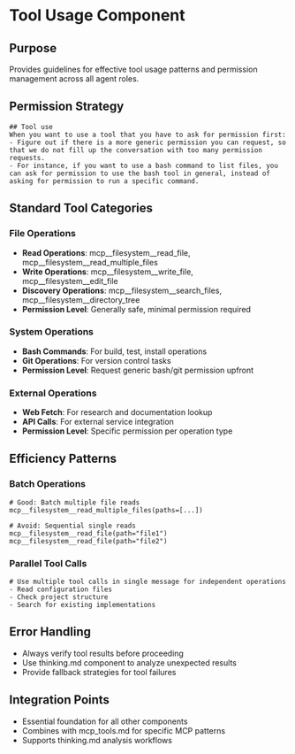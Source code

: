 # Tool Usage Component

## Purpose
Provides guidelines for effective tool usage patterns and permission management across all agent roles.

## Permission Strategy
```
## Tool use
When you want to use a tool that you have to ask for permission first:
- Figure out if there is a more generic permission you can request, so that we do not fill up the conversation with too many permission requests.
- For instance, if you want to use a bash command to list files, you can ask for permission to use the bash tool in general, instead of asking for permission to run a specific command.
```

## Standard Tool Categories

### File Operations
- **Read Operations**: mcp__filesystem__read_file, mcp__filesystem__read_multiple_files
- **Write Operations**: mcp__filesystem__write_file, mcp__filesystem__edit_file  
- **Discovery Operations**: mcp__filesystem__search_files, mcp__filesystem__directory_tree
- **Permission Level**: Generally safe, minimal permission required

### System Operations  
- **Bash Commands**: For build, test, install operations
- **Git Operations**: For version control tasks
- **Permission Level**: Request generic bash/git permission upfront

### External Operations
- **Web Fetch**: For research and documentation lookup
- **API Calls**: For external service integration
- **Permission Level**: Specific permission per operation type

## Efficiency Patterns

### Batch Operations
```
# Good: Batch multiple file reads
mcp__filesystem__read_multiple_files(paths=[...])

# Avoid: Sequential single reads  
mcp__filesystem__read_file(path="file1")
mcp__filesystem__read_file(path="file2")
```

### Parallel Tool Calls
```
# Use multiple tool calls in single message for independent operations
- Read configuration files
- Check project structure  
- Search for existing implementations
```

## Error Handling
- Always verify tool results before proceeding
- Use thinking.md component to analyze unexpected results
- Provide fallback strategies for tool failures

## Integration Points
- Essential foundation for all other components
- Combines with mcp_tools.md for specific MCP patterns
- Supports thinking.md analysis workflows